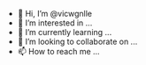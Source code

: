 - 👋 Hi, I’m @vicwgnlle
- 👀 I’m interested in ...
- 🌱 I’m currently learning ...
- 💞️ I’m looking to collaborate on ...
- 📫 How to reach me ...

<!---
vicwgnlle/vicwgnlle is a ✨ special ✨ repository because its `README.md` (this file) appears on your GitHub profile.
You can click the Preview link to take a look at your changes.
--->
